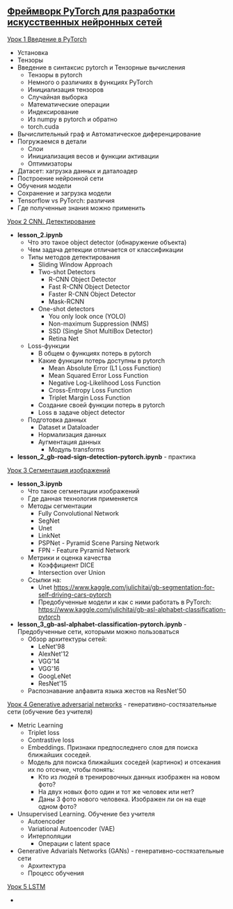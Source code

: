 [Фреймворк PyTorch для разработки искусственных нейронных сетей](https://gb.ru/lessons/134922)
---

[Урок 1 Введение в PyTorch](https://gb.ru/lessons/134922)

- Установка
- Тензоры
- Введение в синтаксис pytorch и Тензорные вычисления
  - Тензоры в pytorch
  - Немного о различиях в функциях PyTorch
  - Инициализация тензоров
  - Случайная выборка
  - Математические операции
  - Индексирование
  - Из numpy в pytorch и обратно
  - torch.cuda
- Вычислительный граф и Автоматическое диференцирование
- Погружаемся в детали
  - Слои
  - Инициализация весов и функции активации
  - Оптимизаторы
- Датасет: хагрузка данных и даталоадер
- Построение нейронной сети
- Обучения модели
- Сохранение и загрузка модели
- Tensorflow vs PyTorch: различия
- Где полученные знания можно применить

[Урок 2 CNN. Детектирование](https://gb.ru/lessons/134923)

- **lesson_2.ipynb**
  - Что это такое object detector (обнаружение объекта)
  - Чем задача детекции отличается от классификации
  - Типы методов детектирования
    - Sliding Window Approach
    - Two-shot Detectors
      - R-CNN Object Detector
      - Fast R-CNN Object Detector
      - Faster R-CNN Object Detector
      - Mask-RCNN
    - One-shot detectors
      - You only look once (YOLO)
      - Non-maximum Suppression (NMS)
      - SSD (Single Shot MultiBox Detector)
      - Retina Net
  - Loss-функции
    - В общем о функциях потерь в pytorch
    - Какие функции потерь доступны в pytorch
      - Mean Absolute Error (L1 Loss Function)
      - Mean Squared Error Loss Function
      - Negative Log-Likelihood Loss Function
      - Cross-Entropy Loss Function
      - Triplet Margin Loss Function
    - Создание своей функции потерь в pytorch
    - Loss в задаче object detector
  - Подготовка данных
    - Dataset и Dataloader
    - Нормализация данных
    - Аугментация данных
      - Модуль transforms
- **lesson_2_gb-road-sign-detection-pytorch.ipynb** - практика

[Урок 3 Сегментация изображений](https://gb.ru/lessons/134924)

- **lesson_3.ipynb**
  - Что такое сегментации изображений
  - Где данная технология применяется
  - Методы сегментации
    - Fully Convolutional Network
    - SegNet
    - Unet
    - LinkNet
    - PSPNet - Pyramid Scene Parsing Network
    - FPN - Feature Pyramid Network 
  - Метрики и оценка качества
    - Коэффициент DICE
    - Intersection over Union
  - Ссылки на:
    - Unet https://www.kaggle.com/julichitai/gb-segmentation-for-self-driving-cars-pytorch
    - Предобученные модели и как с ними работать в PyTorch: https://www.kaggle.com/julichitai/gb-asl-alphabet-classification-pytorch
- **lesson_3_gb-asl-alphabet-classification-pytorch.ipynb** - Предобученные сети, которыми можно пользоваться
  - Обзор архитектуры сетей:
    - LeNet'98
    - AlexNet'12
    - VGG'14
    - VGG'16
    - GoogLeNet
    - ResNet'15
  -  Распознавание алфавита языка жестов на ResNet'50

[Урок 4 Generative adversarial networks](https://gb.ru/lessons/134925) - генеративно-состязательные сети (обучение без учителя)

- Metric Learning
  - Triplet loss
  - Contrastive loss
  - Embeddings. Признаки предпоследнего слоя для поиска ближайших соседей.
  - Модель для поиска ближайших соседей (картинок) и отсекания их по отсечке, чтобы понять:
    - Кто из людей в тренировочных данных изображен на новом фото?
    - На двух новых фото один и тот же человек или нет?
    - Даны 3 фото нового человека. Изображен ли он на еще одном фото?
- Unsupervised Learning. Обучение без учителя
  - Autoencoder
  - Variational Autoencoder (VAE)
  - Интерполяции
    - Операции с latent space
- Generative Advarials Networks (GANs) - генеративно-состязательные сети
  - Архитектура
  - Процесс обучения

[Урок 5 LSTM](https://gb.ru/lessons/134926)

- 

